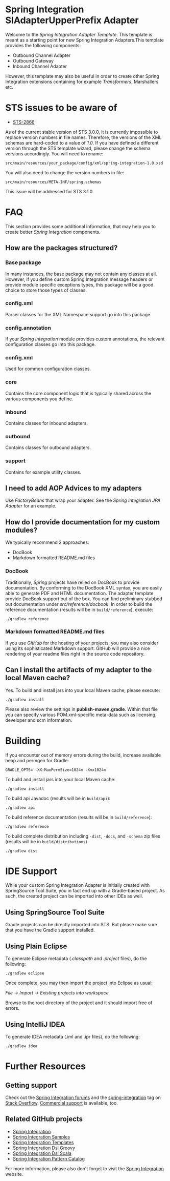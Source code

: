 Spring Integration SIAdapterUpperPrefix Adapter
=================================================

Welcome to the *Spring Integration Adapter Template*. This template is meant as a starting point for new Spring Integration Adapters.This template provides the following components:

* Outbound Channel Adapter
* Outbound Gateway
* Inbound Channel Adapter

However, this template may also be useful in order to create other Spring Integration extensions containing for example *Transformers*, Marshallers etc.

# STS issues to be aware of

* [STS-2866](https://issuetracker.springsource.com/browse/STS-2866)

As of the current stable version of STS 3.0.0, it is currently impossible to replace version numbers in file names. Therefore, the versions of the XML schemas are hard-coded to a value of *1.0*. If you have defined a different version through the STS template wizard, please change the schema versions accordingly. You will need to rename:

	src/main/resources/your_package/config/xml/spring-integration-1.0.xsd

You will also need to change the version numbers in file:

	src/main/resources/META-INF/spring.schemas

This issue will be addressed for STS 3.1.0.

# FAQ

This section provides some additional information, that may help you to create better *Spring Integration* components. 

## How are the packages structured?

### Base package

In many instances, the base package may not contain any classes at all. However, if you define custom Spring Integration message headers or provide module specific exceptions types, this package will be a good choice to store those types of classes.

### config.xml

Parser classes for the XML Namespace support go into this package.

### config.annotation

If your *Spring Integration* module provides custom annotations, the relevant configuration classes go into this package.

### config.xml

Used for common configuration classes.

### core

Contains the core component logic that is typically shared across the various components you define. 

### inbound

Contains classes for inbound adapters.

### outbound

Contains classes for outbound adapters.

### support

Contains for example utility classes.

## I need to add AOP Advices to my adapters

Use *FactoryBeans* that wrap your adapter. See the *Spring Integration JPA Adapter* for an example.

## How do I provide documentation for my custom modules?

We typically recommend 2 approaches:

* DocBook 
* Markdown formatted README.md files

### DocBook

Traditionally, *Spring* projects have relied on DocBook to provide documentation. By conforming to the DocBook XML syntax, you are easily able to generate PDF and HTML documentation. The adapter template provide DocBook support out of the box. You can find preliminary stubbed out documentation under *src/reference/docbook*. In order to build the reference documentation (results will be in `build/reference`), execute:

    ./gradlew reference

### Markdown formatted README.md files

If you use *GitHub* for the hosting of your projects, you may also consider using its sophisticated Markdown support. GitHub will provide a nice rendering of your readme files right in the source code repository. 

## Can I install the artifacts of my adapter to the local Maven cache?

Yes. To build and install jars into your local Maven cache, please execute:

    ./gradlew install

Please also review the settings in **publish-maven.gradle**. Within that file you can specify various POM.xml-specific meta-data such as licensing, developer and scm information.

# Building

If you encounter out of memory errors during the build, increase available heap and permgen for Gradle:

    GRADLE_OPTS='-XX:MaxPermSize=1024m -Xmx1024m'

To build and install jars into your local Maven cache:

    ./gradlew install

To build api Javadoc (results will be in `build/api`):

    ./gradlew api

To build reference documentation (results will be in `build/reference`):

    ./gradlew reference

To build complete distribution including `-dist`, `-docs`, and `-schema` zip files (results will be in `build/distributions`)

    ./gradlew dist

# IDE Support

While your custom Spring Integration Adapter is initially created with SpringSource Tool Suite, you in fact end up with a Gradle-based project. As such, the created project can be imported into other IDEs as well.

## Using SpringSource Tool Suite

Gradle projects can be directly imported into STS. But please make sure that you have the Gradle support installed.

## Using Plain Eclipse

To generate Eclipse metadata (*.classpath* and *.project* files), do the following:

    ./gradlew eclipse

Once complete, you may then import the project into Eclipse as usual:

 *File -> Import -> Existing projects into workspace*

Browse to the root directory of the project and it should import free of errors.

## Using IntelliJ IDEA

To generate IDEA metadata (.iml and .ipr files), do the following:

    ./gradlew idea

# Further Resources

## Getting support

Check out the [Spring Integration forums][] and the [spring-integration][spring-integration tag] tag
on [Stack Overflow][]. [Commercial support][] is available, too.

## Related GitHub projects

* [Spring Integration][]
* [Spring Integration Samples][]
* [Spring Integration Templates][]
* [Spring Integration Dsl Groovy][]
* [Spring Integration Dsl Scala][]
* [Spring Integration Pattern Catalog][]

For more information, please also don't forget to visit the [Spring Integration][] website.

[Spring Integration]: https://github.com/SpringSource/spring-integration
[Commercial support]: http://springsource.com/support/springsupport
[Spring Integration forums]: http://forum.springsource.org/forumdisplay.php?42-Integration
[spring-integration tag]: http://stackoverflow.com/questions/tagged/spring-integration
[Spring Integration Samples]: https://github.com/SpringSource/spring-integration-samples
[Spring Integration Templates]: https://github.com/SpringSource/spring-integration-templates/tree/master/si-sts-templates
[Spring Integration Dsl Groovy]: https://github.com/SpringSource/spring-integration-dsl-groovy
[Spring Integration Dsl Scala]: https://github.com/SpringSource/spring-integration-dsl-scala
[Spring Integration Pattern Catalog]: https://github.com/SpringSource/spring-integration-pattern-catalog
[Stack Overflow]: http://stackoverflow.com/faq
